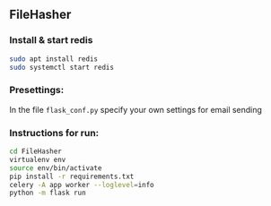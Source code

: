 ## FileHasher

### Install & start redis
```bash
sudo apt install redis
sudo systemctl start redis
```

### Presettings:
In the file `flask_conf.py` specify your own settings for email sending

### Instructions for run:
```bash
cd FileHasher
virtualenv env
source env/bin/activate
pip install -r requirements.txt
celery -A app worker --loglevel=info
python -m flask run
```
